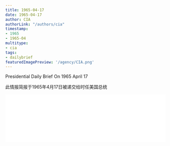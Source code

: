 ```yaml
---
title: 1965-04-17
date: 1965-04-17
author: CIA 
authorLink: "/authors/cia"
timestamp: 
- 1965
- 1965-04
multitype: 
- cia
tags: 
- dailybrief
featuredImagePreview: '/agency/CIA.png'
---
```



Presidential Daily Brief On 1965 April 17

此情报简报于1965年4月17日被递交给时任美国总统

<!--more-->





<div id="over" style="width:100%; overflow:hidden"> <iframe id="sFrame" name="sFrame" frameborder="no" border="0"  allowfullscreen marginwidth="0" scrolling="no" src = " /CIA/1965-04-17.html "  style = " position:absulute; width: 806px; top: 300;" > </iframe> </div>